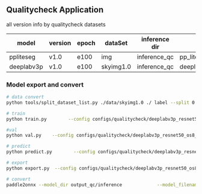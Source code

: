 ## Qualitycheck Application

all version info by qualitycheck datasets

| model       | version | epoch | dataSet       | inference dir                        | onnx dir                        |
| ----------- | ------- | --------------- | ------------- | ------------------------------------ | ------------------------------- |
| ppliteseg | v1.0    | e100   | img   | inference_qc            | pp_liteseg.onnx  |
| deeplabv3p | v1.0  | e100   | skyimg1.0 | inference_qc | deeplabv3p_qc_1.0.onnx



### Model export and convert

```bash
# data convert
python tools/split_dataset_list.py ./data/skyimg1.0 ./ label --split 0.6 0.2 0.2 --format jpg png --label_class 'sky' 'tree' 'building'

# train
python train.py        --config configs/qualitycheck/deeplabv3p_resnet50_os8_qualitycheck_512x512_80k.yml       --use_vdl        --save_interval 500        --save_dir output_qc

#val
python val.py    --config configs/qualitycheck/deeplabv3p_resnet50_os8_qualitycheck_512x512_80k.yml        --model_path output_qc/iter_100/model.pdparams

# predict
python predict.py        --config configs/qualitycheck/deeplabv3p_resnet50_os8_qualitycheck_512x512_80k.yml        --model_path output/best_model/model.pdparams        --image_path data/chaotiantest/        --save_dir output_qc/result/chaotiantest/

# export
python export.py  --config configs/qualitycheck/deeplabv3p_resnet50_os8_qualitycheck_512x512_80k.yml  --save_dir output_qc/inference/      --model_path output_qc/iter_100/model.pdparams  --input_shape 1 3 512 512

# convert
paddle2onnx --model_dir output_qc/inference             --model_filename model.pdmodel             --params_filename model.pdiparams             --opset_version 11             --save_file models/deeplabv3p_qc_1.0.onnx
```

